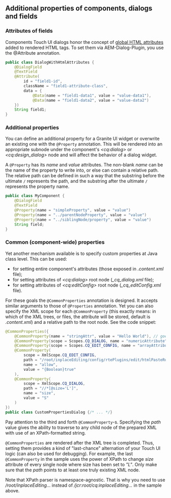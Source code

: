<!--
layout: md-content
title: Additional properties
order: 4
-->

## Additional properties of components, dialogs and fields

### Attributes of fields
Components Touch UI dialogs honor the concept of [global HTML attributes](https://helpx.adobe.com/experience-manager/6-5/sites/developing/using/reference-materials/granite-ui/api/jcr_root/libs/granite/ui/docs/server/commonattrs.html) added to rendered HTML tags. To set them via AEM-Dialog-Plugin, you use the @Attribute annotation.
```java
public class DialogWithHtmlAttributes {
    @DialogField
    @TextField
    @Attribute(
        id = "field1-id",
        className = "field1-attribute-class",
        data = {
            @Data(name = "field1-data1", value = "value-data1"),
            @Data(name = "field1-data2", value = "value-data2")
    })
    String field1;
}
```

### Additional properties

You can define an additional property for a Granite UI widget or overwrite an existing one with the `@Property` annotation. This will be rendered into an appropriate subnode under the component's *\<cq:dialog>* or *\<cq:design_dialog>* node and will affect the behavior of a dialog widget.

A `@Property` has its *name* and *value* attributes. The non-blank *name* can be the name of the property to write into, or else can contain a relative path. The relative path can be defined in such a way that the substring before the ultimate `/` represents the path, and the substring after the ultimate `/` represents the property name.

```java
public class MyComponent {
    @DialogField
    @TextField
    @Property(name = "simpleProperty", value = "value")
    @Property(name = "../parentNodeProperty", value = "value")
    @Property(name = "../siblingNode/property", value = "value")
    String field;
}
```

### Common (component-wide) properties

Yet another mechanism available is to specify custom properties at Java class level. This can be used:

- for setting entire component's attributes (those exposed in *.content.xml* file);
- for setting attributes of *\<cq:dialog>* root node (*_cq_dialog.xml* file);
- for setting attributes of *\<cq:editConfig>* root node (*_cq_editConfig.xml* file).

For these goals the `@CommonProperties` annotation is designed. It accepts similar arguments to those of `@Properties` annotation. Yet you can also specify the XML scope for each `@CommonProperty` (this exactly means: in which of the XML trees, or files, the attribute will be stored, default is *.content.xml*) and a relative path to the root node. See the code snippet:

```java
@CommonProperties({
    @CommonProperty(name = "stringAttr", value = "Hello World"), // goes to .content.xml by default
    @CommonProperty(scope = Scopes.CQ_DIALOG, name = "numericAttribute", value = "{Long}-1000"),
    @CommonProperty(scope = Scopes.CQ_EDIT_CONFIG, name = "arrayAttribute", value = "[any,many,minny,moe]"),
    @CommonProperty(
        scope = XmlScope.CQ_EDIT_CONFIG,
        path = "/root/inplaceEditing/config/rtePlugins/edit/htmlPasteRules/table",
        name = "allow",
        value = "{Boolean}true"
    ),
    @CommonProperty(
        scope = XmlScope.CQ_DIALOG,
        path = "//*[@size='L']",
        name = "size",
        value = "S"
    )
})
public class CustomPropertiesDialog {/* ... */}
```

Pay attention to the third and forth `@CommonProperty`-s. Specifying the *path* value gives the ability to traverse to any child node of the prepared XML with use of an XPath-formatted string.

`@CommonProperties` are rendered after the XML tree is completed. Thus, setting them provides a kind of "last-chance" alternation of your Touch UI logic (can also be used for debugging). For example, the last `@CommonProperty` in the sample uses the power of XPath to change *size* attribute of every single node where size has been set to *"L"*. Only make sure that the *path* points to at least one truly existing XML node.

Note that XPath parser is namespace-agnostic. That is why you need to use */root/inplaceEditing...* instead of */jcr:root/cq:inplaceEditing...* in the sample above.
